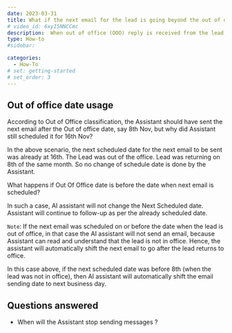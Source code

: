 ```yaml
---
date: 2023-03-31
title: What if the next email for the lead is going beyond the out of office date for the lead ?
# video_id: 6xyI5NNCCmc
description:  When out of office (OOO) reply is received from the lead, the AI assistant sends the next email after the Out of office date.
type: How-to
#sidebar:

categories:
  - How-To
# set: getting-started
# set_order: 3
---
```


## Out of office date usage
According to Out of Office classification, the Assistant should have sent the next email after the Out of office date, say 8th Nov, but why did Assistant still scheduled it for 16th Nov?

In the above scenario, the next scheduled date for the next email to be sent was already at 16th. The Lead was out of the office. Lead was returning on 8th of the same month. So no change of schedule date is done by the Assistant.

What happens if Out Of Office date is before the date when next email is scheduled?

In such a case, AI assistant will not change the Next Scheduled date. Assistant will continue to follow-up as per the already scheduled date.

`Note`: If the next email was scheduled on or before the date when the lead is out of office, in that case the AI assistant will not send an email, because Assistant can read and understand that the lead is not in office. Hence, the assistant will automatically shift the next email to go after the lead returns to office.

In this case above, if the next scheduled date was before 8th (when the lead was not in office), then AI assistant will automatically shift the email sending date to next business day.

## Questions answered
- When will the Assistant stop sending messages ? 